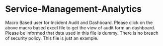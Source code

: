 # Service-Management-Analytics
Macro Based user for Incident Audit and Dashboard. Please click on the above macro based excel file to get the view of audit form an dashboard. Please be informed that data used in this file is dummy. There is no breach of security policy.
This file is just an example.
